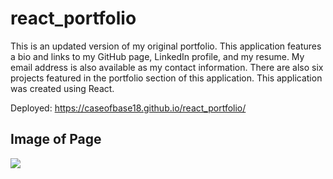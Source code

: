 # react_portfolio

This is an updated version of my original portfolio.  This application features a bio and links to my GitHub page, LinkedIn profile, and my resume.  My email address is also available as my contact information.  There are also six projects featured in the portfolio section of this application.  This application was created using React.

Deployed: https://caseofbase18.github.io/react_portfolio/

## Image of Page
<img src="./assets/Home.png">
